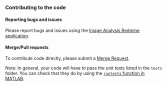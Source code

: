### Contributing to the code

#### Reporting bugs and issues

Please report bugs and issues using the [Image Analysis Redmine application](https://imagepm.colorado.edu/projects/lap-tracker/issues/new).

#### Merge/Pull requests

To contribute code directly, please submit a [Merge Request](https://docs.gitlab.com/ee/gitlab-basics/add-merge-request.html).

Note: In general, your code will have to pass the unit tests listed in the `tests` folder. You can check that they do by using the [`runtests` function in MATLAB](https://www.mathworks.com/help/matlab/ref/runtests.html).
